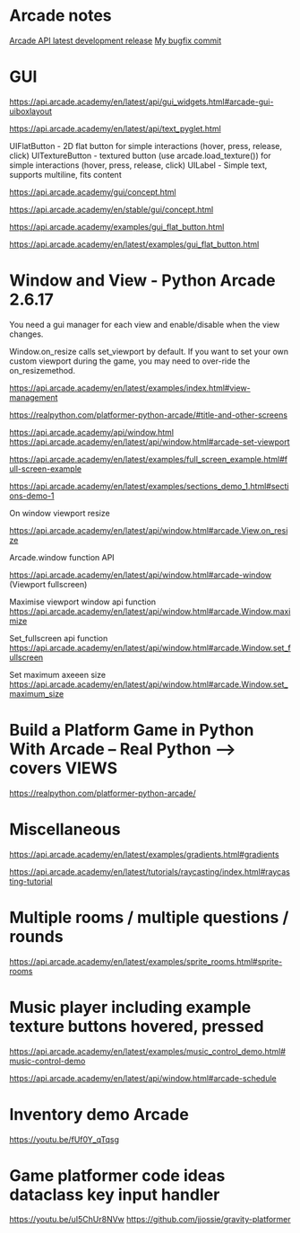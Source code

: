 # Arcade notes
[Arcade API latest development release](https://api.arcade.academy/en/development/)
[My bugfix commit]()

# GUI
https://api.arcade.academy/en/latest/api/gui_widgets.html#arcade-gui-uiboxlayout

https://api.arcade.academy/en/latest/api/text_pyglet.html

UIFlatButton - 2D flat button for simple interactions (hover, press, release, click)
UITextureButton - textured button (use arcade.load_texture()) for simple interactions (hover, press, release, click)
UILabel - Simple text, supports multiline, fits content

https://api.arcade.academy/gui/concept.html

https://api.arcade.academy/en/stable/gui/concept.html

https://api.arcade.academy/examples/gui_flat_button.html

https://api.arcade.academy/en/latest/examples/gui_flat_button.html

# Window and View - Python Arcade 2.6.17

You need a gui manager for each view and enable/disable when the view changes.

Window.on_resize calls set_viewport by default. If you want to set your own custom viewport during the game, you may need to over-ride the on_resizemethod.

https://api.arcade.academy/en/latest/examples/index.html#view-management

https://realpython.com/platformer-python-arcade/#title-and-other-screens

https://api.arcade.academy/api/window.html
https://api.arcade.academy/en/latest/api/window.html#arcade-set-viewport

https://api.arcade.academy/en/latest/examples/full_screen_example.html#full-screen-example

https://api.arcade.academy/en/latest/examples/sections_demo_1.html#sections-demo-1

On window viewport resize 

https://api.arcade.academy/en/latest/api/window.html#arcade.View.on_resize

Arcade.window function API

https://api.arcade.academy/en/latest/api/window.html#arcade-window
(Viewport fullscreen)

Maximise viewport window api function
https://api.arcade.academy/en/latest/api/window.html#arcade.Window.maximize

Set_fullscreen api function 
https://api.arcade.academy/en/latest/api/window.html#arcade.Window.set_fullscreen

Set maximum axeeen size
https://api.arcade.academy/en/latest/api/window.html#arcade.Window.set_maximum_size


# Build a Platform Game in Python With Arcade – Real Python --> covers VIEWS

https://realpython.com/platformer-python-arcade/

# Miscellaneous
https://api.arcade.academy/en/latest/examples/gradients.html#gradients

https://api.arcade.academy/en/latest/tutorials/raycasting/index.html#raycasting-tutorial

# Multiple rooms / multiple questions / rounds
https://api.arcade.academy/en/latest/examples/sprite_rooms.html#sprite-rooms

# Music player including example texture buttons hovered, pressed
https://api.arcade.academy/en/latest/examples/music_control_demo.html#music-control-demo

https://api.arcade.academy/en/latest/api/window.html#arcade-schedule

# Inventory demo Arcade
https://youtu.be/fUf0Y_qTqsg

# Game platformer code ideas dataclass key input handler
https://youtu.be/uI5ChUr8NVw
https://github.com/jjossie/gravity-platformer
